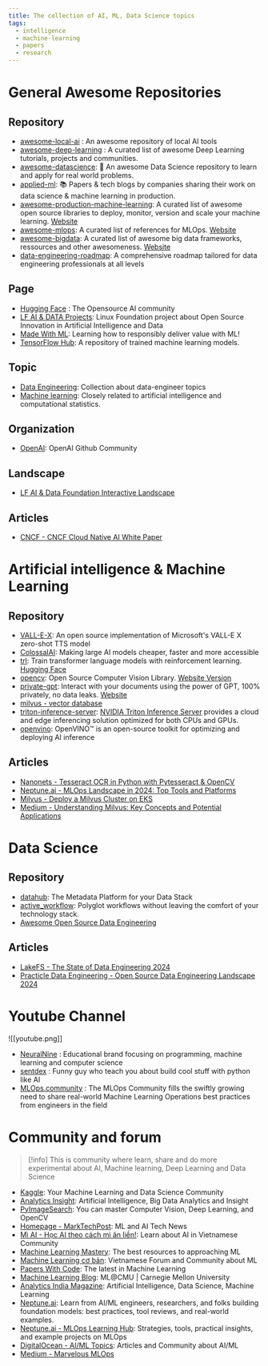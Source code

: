 ```yaml
---
title: The collection of AI, ML, Data Science topics
tags:
  - intelligence
  - machine-learning
  - papers
  - research
---
```

# General Awesome Repositories

## Repository

- [awesome-local-ai](https://github.com/janhq/awesome-local-ai) : An awesome repository of local AI tools
- [awesome-deep-learning](https://github.com/ChristosChristofidis/awesome-deep-learning) : A curated list of awesome Deep Learning tutorials, projects and communities.
- [awesome-datascience](https://github.com/academic/awesome-datascience): 📝 An awesome Data Science repository to learn and apply for real world problems.
- [applied-ml](https://github.com/eugeneyan/applied-ml): 📚 Papers & tech blogs by companies sharing their work on data science & machine learning in production.
- [awesome-production-machine-learning](https://github.com/EthicalML/awesome-production-machine-learning): A curated list of awesome open source libraries to deploy, monitor, version and scale your machine learning. [Website](https://ethicalml.github.io/awesome-production-machine-learning/)
- [awesome-mlops](https://github.com/visenger/awesome-mlops): A curated list of references for MLOps. [Website](https://ml-ops.org/)
- [awesome-bigdata](https://github.com/oxnr/awesome-bigdata): A curated list of awesome big data frameworks, ressources and other awesomeness. [Website](https://github.com/onurakpolat/awesome-bigdata)
- [data-engineering-roadmap](https://github.com/data-burst/data-engineering-roadmap): A comprehensive roadmap tailored for data engineering professionals at all levels
## Page

- [Hugging Face](https://huggingface.co/) : The Opensource AI community
- [LF AI & DATA Projects](https://lfaidata.foundation/projects/): Linux Foundation project about Open Source Innovation in Artificial Intelligence and Data
- [Made With ML](https://madewithml.com/): Learning how to responsibly deliver value with ML!
- [TensorFlow Hub](https://www.tensorflow.org/hub): A repository of trained machine learning models.
## Topic

- [Data Engineering](https://github.com/topics/data-engineering): Collection about data-engineer topics
- [Machine learning](https://github.com/topics/machine-learning): Closely related to artificial intelligence and computational statistics.
## Organization

- [OpenAI](https://github.com/openai): OpenAI Github Community

## Landscape

- [LF AI & Data Foundation Interactive Landscape](https://landscape.lfai.foundation/card-mode)

## Articles

- [CNCF - CNCF Cloud Native AI White Paper](https://tag-runtime.cncf.io/wgs/cnaiwg/whitepapers/cloudnativeai/)
# Artificial intelligence & Machine Learning

## Repository

- [VALL-E-X](https://github.com/Plachtaa/VALL-E-X): An open source implementation of Microsoft's VALL-E X zero-shot TTS model
- [ColossalAI](https://github.com/hpcaitech/ColossalAI): Making large AI models cheaper, faster and more accessible
- [trl](https://github.com/huggingface/trl): Train transformer language models with reinforcement learning. [Hugging Face](https://huggingface.co/docs/trl/index)
- [opencv](https://github.com/opencv/opencv): Open Source Computer Vision Library. [Website Version](https://opencv.org/)
- [private-gpt](https://github.com/zylon-ai/private-gpt): Interact with your documents using the power of GPT, 100% privately, no data leaks. [Website](https://privategpt.dev/)
- [milvus - vector database](https://milvus.io/docs)
- [triton-inference-server](https://github.com/triton-inference-server): [NVIDIA Triton Inference Server](https://github.com/triton-inference-server/server) provides a cloud and edge inferencing solution optimized for both CPUs and GPUs.
- [openvino](https://github.com/openvinotoolkit/openvino): OpenVINO™ is an open-source toolkit for optimizing and deploying AI inference
## Articles

- [Nanonets - Tesseract OCR in Python with Pytesseract & OpenCV](https://nanonets.com/blog/ocr-with-tesseract/)
- [Neptune.ai - MLOps Landscape in 2024: Top Tools and Platforms](https://neptune.ai/blog/mlops-tools-platforms-landscape)
- [Milvus - Deploy a Milvus Cluster on EKS](https://milvus.io/docs/eks.md)
- [Medium - Understanding Milvus: Key Concepts and Potential Applications](https://medium.com/n11-tech/understanding-milvus-key-concepts-and-potential-applications-1fe4dedd7412)
# Data Science

## Repository

- [datahub](https://github.com/datahub-project/datahub): The Metadata Platform for your Data Stack
- [active_workflow](https://github.com/automaticmode/active_workflow): Polyglot workflows without leaving the comfort of your technology stack.
- [Awesome Open Source Data Engineering](https://github.com/pracdata/awesome-open-source-data-engineering)
## Articles

- [LakeFS - The State of Data Engineering 2024](https://lakefs.io/blog/the-state-of-data-engineering-2024/)
- [Practicle Data Engineering - Open Source Data Engineering Landscape 2024](https://practicaldataengineering.substack.com/p/open-source-data-engineering-landscape?r=23jwn&utm_campaign=post&utm_medium=web&triedRedirect=true)
# Youtube Channel

![[youtube.png]]

- [NeuralNine](https://www.youtube.com/c/NeuralNine/featured) : Educational brand focusing on programming, machine learning and computer science
- [sentdex](https://www.youtube.com/c/sentdex/featured) : Funny guy who teach you about build cool stuff with python like AI
- [MLOps.community](https://www.youtube.com/@MLOps/videos) : The MLOps Community fills the swiftly growing need to share real-world Machine Learning Operations best practices from engineers in the field
# Community and forum

>[!info]
>This is community where learn, share and do more experimental about AI, Machine learning, Deep Learning and Data Science

- [Kaggle](https://www.kaggle.com/):  Your Machine Learning and Data Science Community
- [Analytics Insight](https://www.analyticsinsight.net/): Artificial Intelligence, Big Data Analytics and Insight
- [PyImageSearch](https://pyimagesearch.com/): You can master Computer Vision, Deep Learning, and OpenCV
- [Homepage - MarkTechPost](https://www.marktechpost.com/#): ML and AI Tech News
- [Mì AI - Học AI theo cách mì ăn liền!](https://miai.vn/): Learn about AI in Vietnamese Community
- [Machine Learning Mastery](https://machinelearningmastery.com/): The best resources to approaching ML
- [Machine Learning cơ bản](https://machinelearningcoban.com/): Vietnamese Forum and Community about ML
- [Papers With Code](https://paperswithcode.com/): The latest in Machine Learning
- [Machine Learning Blog](https://blog.ml.cmu.edu/): ML@CMU | Carnegie Mellon University
- [Analytics India Magazine](https://analyticsindiamag.com/): Artificial Intelligence, Data Science, Machine Learning
- [Neptune.ai](https://neptune.ai/blog): Learn from AI/ML engineers, researchers, and folks building foundation models: best practices, tool reviews, and real-world examples.
- [Neptune.ai - MLOps Learning Hub](https://neptune.ai/mlops-learn-hub): Strategies, tools, practical insights, and example projects on MLOps
- [DigitalOcean - AI/ML Topics](https://www.digitalocean.com/community/tags/ai-ml): Articles and Community about AI/ML
- [Medium - Marvelous MLOps](https://medium.com/marvelous-mlops)